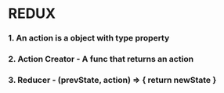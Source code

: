 # REDUX

### 1. An action is a object with type property

### 2. Action Creator - A func that returns an action

### 3. Reducer - (prevState, action) => { return newState }

